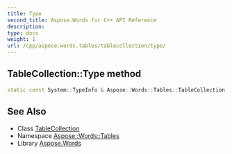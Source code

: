 ```yaml
---
title: Type
second_title: Aspose.Words for C++ API Reference
description: 
type: docs
weight: 1
url: /cpp/aspose.words.tables/tablecollection/type/
---
```

## TableCollection::Type method




```cpp
static const System::TypeInfo & Aspose::Words::Tables::TableCollection::Type()
```

## See Also

* Class [TableCollection](../)
* Namespace [Aspose::Words::Tables](../../)
* Library [Aspose.Words](../../../)

